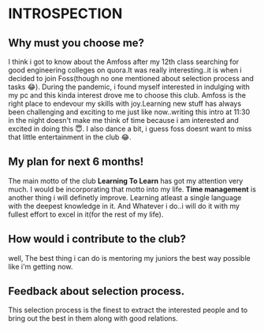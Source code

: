 # INTROSPECTION
## Why must you choose me?

I think i got to know about the Amfoss after my 12th class searching for good engineering colleges on quora.It was really interesting..it is when i decided to join Foss(though no one mentioned about selection process and tasks 😂). During the pandemic, i found myself interested in indulging with my pc and this kinda interest drove me to choose this club. Amfoss is the right place to endevour my skills with joy.Learning new stuff has always been challenging and exciting to me just like now..writing this intro at 11:30 in the night doesn't make me think of time because i am interested and excited in doing this 😇. I also dance a bit, i guess foss doesnt want to miss that little entertainment in the club 😂.

## My plan for next 6 months!

The main motto of the club **Learning To Learn** has got my attention very much. I would be incorporating that motto into my life. **Time management** is another thing i will definetly improve. Learning atleast a single language with the deepest knowledge in it. And Whatever i do..i will do it with my fullest effort to excel in it(for the rest of my life).

## How would i contribute to the club?

well, The best thing i can do is mentoring my juniors the best way possible like i'm getting now.

## Feedback about selection process.

This selection process is the finest to extract the interested people and to bring out the best in them along with good relations.
